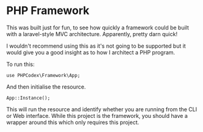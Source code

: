 # PHP Framework
This was built just for fun, to see how quickly a framework could
be built with a laravel-style MVC architecture. Apparently,
pretty darn quick!

I wouldn't recommend using this as it's not going to be supported
but it would give you a good insight as to how I architect a
PHP program.

To run this:

    use PHPCodex\Framework\App;

And then initialise the resource.

    App::Instance();
    
This will run the resource and identify whether you are running
from the CLI or Web interface. While this project is the
framework, you should have a wrapper around this
which only requires this project.